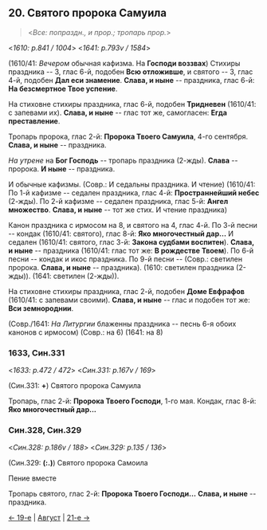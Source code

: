 ## 20. Святого пророка Самуила

> <*Все: попраздн., и прор.; тропарь прор.*>

<*1610: p.841 / 1004*>
<*1641: p.793v / 1584*>

(1610/41: *Вечером* обычная кафизма. На **Господи воззвах**)
Стихиры праздника -- 3, глас 6-й, подобен **Всю отложивше**,
и святого -- 3, глас 4-й, подобен **Дал еси знамение**.
**Слава, и ныне** -- праздника, глас 6-й: **На безсмертное Твое успение**.

На стиховне стихиры праздника, глас 6-й, подобен **Тридневен** (1610/41: с запевами их).
**Слава, и ныне** -- глас тот же, самогласен: **Егда преставление**.

Тропарь пророка, глас 2-й: **Пророка Твоего Самуила**, 4-го сентября.  
**Слава, и ныне** -- праздника.

*На утрене* на **Бог Господь** -- тропарь праздника (2-жды). 
**Слава** -- пророка. **И ныне** -- праздника.

И обычные кафизмы.
(Совр.: И седальны праздника. И чтение)
(1610/41: По 1-й кафизме -- седален праздника, глас 4-й: **Пространнейший небес** (2-жды). 
По 2-й кафизме -- седален праздника, глас 5-й: **Ангел множество**. 
**Слава, и ныне** -- тот же стих. И чтение праздника)

Канон праздника с ирмосом на 8, и святого на 4, глас 4-й.
По 3-й песни -- кондак (1610/41: святого), глас 8-й: **Яко многочестный дар...**
И седален (1610/41: святого, глас 3-й: **Закона судбами воспитен**). 
**Слава, и ныне** -- праздника (1610/41: глас тот же: **В рождестве Твоем**). 
По 6-й песни -- кондак и икос праздника.
По 9-й песни --
(Совр.: светилен пророка. **Слава, и ныне** -- праздника). 
(1610: светилен праздника (2-жды)). 
(1641: светилен (2-жды)). 

На стиховне стихиры праздника, глас 2-й, подобен **Доме Евфрафов** (1610/41: с запевами своими).
**Слава, и ныне** -- глас и подобен тот же: **Вси земнороднии**.

(Совр./1641: *На Литургии* блаженны праздника -- песнь 6-я обоих канонов с ирмосом)
(Совр.: на 6) (1641: на 8)

### 1633, Син.331

<*1633: p.472 / 472*>
<*Син.331: p.167v / 169*>

(Син.331: **+**) Святого пророка Самуила

Тропарь, глас 2-й: **Пророка Твоего Господи**, 1-го мая.
Кондак, глас 8-й: **Яко многочестный дар...**

### Син.328, Син.329

<*Син.328: p.186v / 188*>
<*Син.329: p.135 / 136*>

(Син.329: **(:.)**) Святого пророка Самоила

Пение вместе

Тропарь святого, глас 2-й: **Пророка Твоего Господи...** 
**Слава, и ныне** -- праздника.

[← 19-е](08_19_SAB.ru.md) | [Август](README.md#20-й) | [21-е →](08_21_SAB.ru.md)
